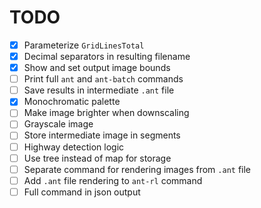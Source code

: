 # TODO

- [x] Parameterize `GridLinesTotal`
- [x] Decimal separators in resulting filename
- [x] Show and set output image bounds
- [ ] Print full `ant` and `ant-batch` commands
- [ ] Save results in intermediate `.ant` file
- [x] Monochromatic palette
- [ ] Make image brighter when downscaling
- [ ] Grayscale image
- [ ] Store intermediate image in segments
- [ ] Highway detection logic
- [ ] Use tree instead of map for storage
- [ ] Separate command for rendering images from `.ant` file
- [ ] Add `.ant` file rendering to `ant-rl` command
- [ ] Full command in json output
